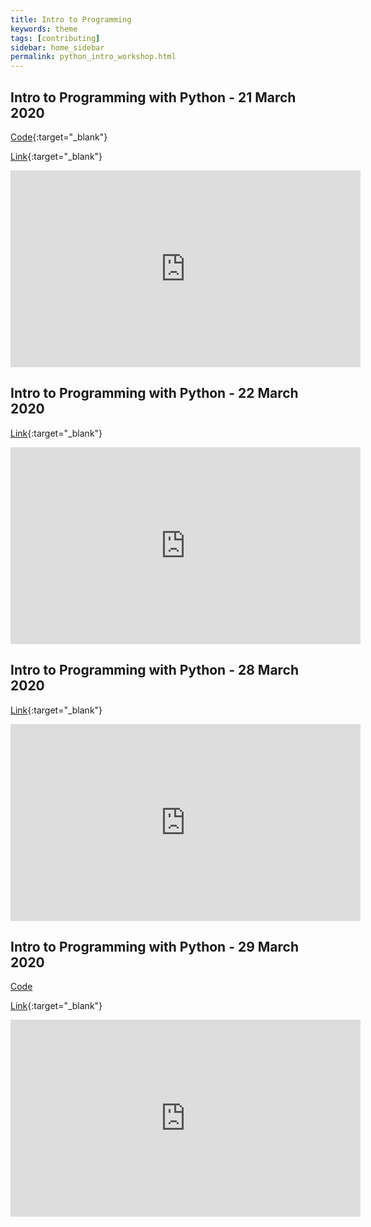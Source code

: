 ```yaml
---
title: Intro to Programming
keywords: theme
tags: [contributing]
sidebar: home_sidebar
permalink: python_intro_workshop.html
---
```


## Intro to Programming with Python - 21 March 2020
[Code](https://pastebin.com/CUvPt3z6){:target="_blank"}

[Link](https://www.youtube.com/watch?v=M3EBYftLHHs){:target="_blank"}

<iframe width="560" height="315" src="https://www.youtube.com/embed/M3EBYftLHHs" frameborder="0" allow="accelerometer; autoplay; clipboard-write; encrypted-media; gyroscope; picture-in-picture" allowfullscreen></iframe>

## Intro to Programming with Python - 22 March 2020

[Link](https://www.youtube.com/watch?v=x4vOFfBrPcQ){:target="_blank"}

<iframe width="560" height="315" src="https://www.youtube.com/embed/x4vOFfBrPcQ" frameborder="0" allow="accelerometer; autoplay; clipboard-write; encrypted-media; gyroscope; picture-in-picture" allowfullscreen></iframe>

## Intro to Programming with Python - 28 March 2020

[Link](https://www.youtube.com/watch?v=4bXdX7EogN0){:target="_blank"}

<iframe width="560" height="315" src="https://www.youtube.com/embed/4bXdX7EogN0" frameborder="0" allow="accelerometer; autoplay; clipboard-write; encrypted-media; gyroscope; picture-in-picture" allowfullscreen></iframe>

## Intro to Programming with Python - 29 March 2020
[Code](https://repl.it/@exahilosys/Workshop-4)

[Link](https://www.youtube.com/watch?v=SSi5IuRVYb4){:target="_blank"}

<iframe width="560" height="315" src="https://www.youtube.com/embed/SSi5IuRVYb4" frameborder="0" allow="accelerometer; autoplay; clipboard-write; encrypted-media; gyroscope; picture-in-picture" allowfullscreen></iframe>